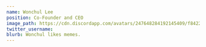 ```yaml
---
name: Wonchul Lee
position: Co-Founder and CEO
image_path: https://cdn.discordapp.com/avatars/247648284192145409/f8422f6ea87b5d18792c0ff339729851.png?size=128
twitter_username: 
blurb: Wonchul likes memes.
---
```

